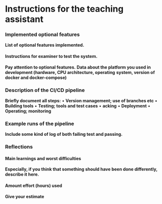 # Instructions for the teaching assistant #

### Implemented optional features ###
**List of optional features implemented.**

####  Instructions for examiner to test the system. ####
**Pay attention to optional features.**
**Data about the platform you used in development (hardware, CPU architecture, operating**
**system, version of docker and docker-compose)**

### Description of the CI/CD pipeline ###
**Briefly document all steps:**
• **Version management; use of branches etc**
• **Building tools**
• **Testing; tools and test cases**
• **acking**
• **Deployment**
• **Operating; monitoring**

### Example runs of the pipeline ###
**Include some kind of log of both failing test and passing.**
### Reflections ###
#### Main learnings and worst difficulties ####

**Especially, if you think that something should have been done differently, describe it here.**
#### Amount effort (hours) used ####
**Give your estimate**